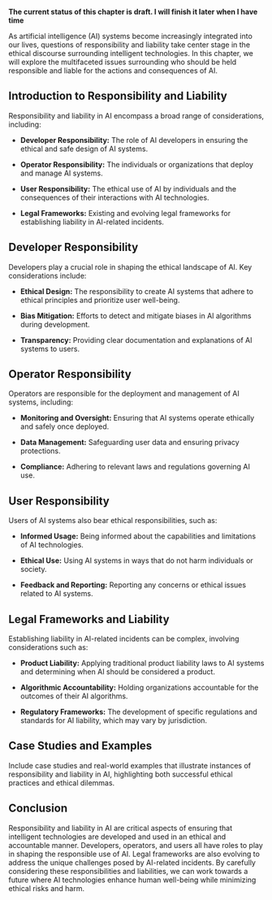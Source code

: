 **The current status of this chapter is draft. I will finish it later when I have time**

As artificial intelligence (AI) systems become increasingly integrated into our lives, questions of responsibility and liability take center stage in the ethical discourse surrounding intelligent technologies. In this chapter, we will explore the multifaceted issues surrounding who should be held responsible and liable for the actions and consequences of AI.

**Introduction to Responsibility and Liability**
------------------------------------------------

Responsibility and liability in AI encompass a broad range of considerations, including:

* **Developer Responsibility:** The role of AI developers in ensuring the ethical and safe design of AI systems.

* **Operator Responsibility:** The individuals or organizations that deploy and manage AI systems.

* **User Responsibility:** The ethical use of AI by individuals and the consequences of their interactions with AI technologies.

* **Legal Frameworks:** Existing and evolving legal frameworks for establishing liability in AI-related incidents.

**Developer Responsibility**
----------------------------

Developers play a crucial role in shaping the ethical landscape of AI. Key considerations include:

* **Ethical Design:** The responsibility to create AI systems that adhere to ethical principles and prioritize user well-being.

* **Bias Mitigation:** Efforts to detect and mitigate biases in AI algorithms during development.

* **Transparency:** Providing clear documentation and explanations of AI systems to users.

**Operator Responsibility**
---------------------------

Operators are responsible for the deployment and management of AI systems, including:

* **Monitoring and Oversight:** Ensuring that AI systems operate ethically and safely once deployed.

* **Data Management:** Safeguarding user data and ensuring privacy protections.

* **Compliance:** Adhering to relevant laws and regulations governing AI use.

**User Responsibility**
-----------------------

Users of AI systems also bear ethical responsibilities, such as:

* **Informed Usage:** Being informed about the capabilities and limitations of AI technologies.

* **Ethical Use:** Using AI systems in ways that do not harm individuals or society.

* **Feedback and Reporting:** Reporting any concerns or ethical issues related to AI systems.

**Legal Frameworks and Liability**
----------------------------------

Establishing liability in AI-related incidents can be complex, involving considerations such as:

* **Product Liability:** Applying traditional product liability laws to AI systems and determining when AI should be considered a product.

* **Algorithmic Accountability:** Holding organizations accountable for the outcomes of their AI algorithms.

* **Regulatory Frameworks:** The development of specific regulations and standards for AI liability, which may vary by jurisdiction.

**Case Studies and Examples**
-----------------------------

Include case studies and real-world examples that illustrate instances of responsibility and liability in AI, highlighting both successful ethical practices and ethical dilemmas.

**Conclusion**
--------------

Responsibility and liability in AI are critical aspects of ensuring that intelligent technologies are developed and used in an ethical and accountable manner. Developers, operators, and users all have roles to play in shaping the responsible use of AI. Legal frameworks are also evolving to address the unique challenges posed by AI-related incidents. By carefully considering these responsibilities and liabilities, we can work towards a future where AI technologies enhance human well-being while minimizing ethical risks and harm.
